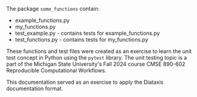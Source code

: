The package `some_functions` contain:

- example_functions.py
- my_functions.py
- test_example.py - contains tests for example_functions.py
- test_functions.py - contains tests for my_functions.py

These functions and test files were created as an exercise to learn the unit test concept in Python using the `pytest` library. The unit testing topic is a part of the Michigan State University's Fall 2024 course CMSE 890-602 Reproducible Computational Workflows.

This documentation served as an exercise to apply the Diataxis documentation format.